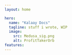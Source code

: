 ```yaml
---
layout: home

hero:
  name: "Kalaay Docs"
  tagline: stuff i wrote, WIP
  image:
    src: Medusa_sig.png
    alt: ProfitTakerOrb
features:
---
```


<style>
.image-src  {
  width: 250px; /* Adjust size as needed */
  height: 250px; /* Ensure it's a square */
  border-radius: 50%; /* Makes it round */
  object-fit: cover; /* Ensures the image scales nicely */
  box-shadow: 0 4px 6px rgba(0, 0, 0, 0.1); /* Optional: Add a shadow */
}

.image-src:hover {
  transform: translate(-50%, -50%) rotate(666turn);
  transition: transform 59s 1s cubic-bezier(0.3, 0, 0.8, 1);
}
</style>